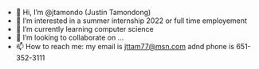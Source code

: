 - 👋 Hi, I’m @jtamondo (Justin Tamondong)
- 👀 I’m interested in a summer internship 2022 or full time employement
- 🌱 I’m currently learning computer science
- 💞️ I’m looking to collaborate on ...
- 📫 How to reach me: my email is jttam77@msn.com adnd phone is 651-352-3111

<!---
jtamondo/jtamondo is a ✨ special ✨ repository because its `README.md` (this file) appears on your GitHub profile.
You can click the Preview link to take a look at your changes.
--->
